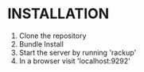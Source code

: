 # INSTALLATION

1. Clone the repository
2. Bundle Install
3. Start the server by running 'rackup'
4. In a browser visit 'localhost:9292'
